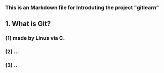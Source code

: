 ### This is an Markdown file for Introduting the project "gitlearn"
## 1. What is Git?
### (1) made by Linus via C.
### (2) ...
### (3) ..

